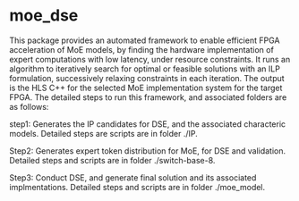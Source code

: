 # moe_dse

This package provides an automated framework to enable efficient FPGA acceleration of MoE models, by finding the hardware implementation of expert computations with low latency, under resource constraints. It runs an algorithm to iteratively search for optimal or feasible solutions with an ILP formulation, successively relaxing constraints in each iteration. The output is the HLS C++ for the selected MoE implementation system for the target FPGA. The detailed steps to run this framework, and associated folders are as follows:

step1: Generates the IP candidates for DSE, and the associated characteric models. Detailed steps are scripts are in folder ./IP.

Step2: Generates expert token distribution for MoE, for DSE and validation. Detailed steps and scripts are in folder ./switch-base-8.

Step3: Conduct DSE, and generate final solution and its associated implmentations. Detailed steps and scripts are in folder ./moe\_model.

